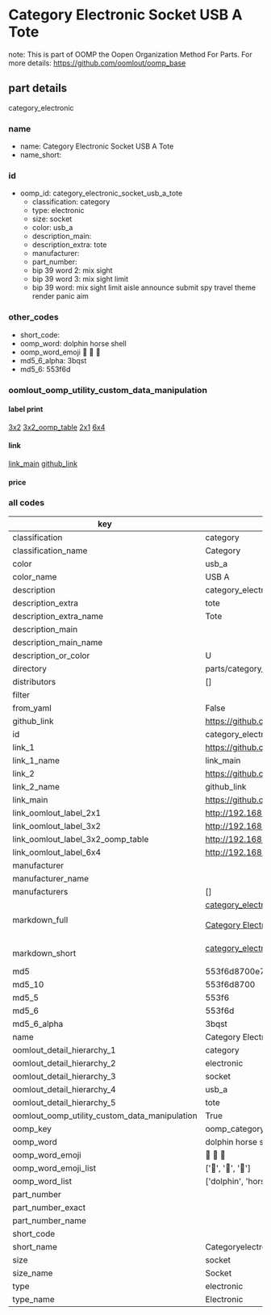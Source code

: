 # Category Electronic Socket USB A Tote  

note: This is part of OOMP the Oopen Organization Method For Parts. For more details: https://github.com/oomlout/oomp_base

##  part details



category_electronic

### name
* name: Category Electronic Socket USB A Tote
* name_short: 
### id
* oomp_id: category_electronic_socket_usb_a_tote
  * classification: category
  * type: electronic
  * size: socket
  * color: usb_a
  * description_main: 
  * description_extra: tote
  * manufacturer: 
  * part_number: 
  * bip 39 word 2: mix sight
  * bip 39 word 3: mix sight limit
  * bip 39 word: mix sight limit aisle announce submit spy travel theme render panic aim

### other_codes
* short_code: 
* oomp_word: dolphin horse shell
* oomp_word_emoji :dolphin: :horse: :shell:
* md5_6_alpha: 3bqst
* md5_6: 553f6d






### oomlout_oomp_utility_custom_data_manipulation
#### label print
[3x2](http://192.168.1.245:1112/?label=oomp%203bqst)
[3x2_oomp_table](http://192.168.1.107:1112/?label=oomp%203bqst)
[2x1](http://192.168.1.242:1112/?label=oomp%203bqst)
[6x4](http://192.168.1.55:1112/?label=oomp%203bqst)    

#### link

[link_main](https://github.com/oomlout/oomlout_oomp_current_version_messy/tree/main/parts/category_electronic_socket_usb_a_tote) [github_link](https://github.com/oomlout/oomlout_oomp_part_src/tree/main/parts/category_electronic_socket_usb_a_tote)                             

#### price







### all codes 
| key | value |  
| --- | --- |  
| classification | category |  
| classification_name | Category |  
| color | usb_a |  
| color_name | USB A |  
| description | category_electronic |  
| description_extra | tote |  
| description_extra_name | Tote |  
| description_main |  |  
| description_main_name |  |  
| description_or_color | U  |  
| directory | parts/category_electronic_socket_usb_a_tote |  
| distributors | [] |  
| filter |  |  
| from_yaml | False |  
| github_link | https://github.com/oomlout/oomlout_oomp_part_src/tree/main/parts/category_electronic_socket_usb_a_tote |  
| id | category_electronic_socket_usb_a_tote |  
| link_1 | https://github.com/oomlout/oomlout_oomp_current_version_messy/tree/main/parts/category_electronic_socket_usb_a_tote |  
| link_1_name | link_main |  
| link_2 | https://github.com/oomlout/oomlout_oomp_part_src/tree/main/parts/category_electronic_socket_usb_a_tote |  
| link_2_name | github_link |  
| link_main | https://github.com/oomlout/oomlout_oomp_current_version_messy/tree/main/parts/category_electronic_socket_usb_a_tote |  
| link_oomlout_label_2x1 | http://192.168.1.242:1112/?label=oomp%203bqst |  
| link_oomlout_label_3x2 | http://192.168.1.245:1112/?label=oomp%203bqst |  
| link_oomlout_label_3x2_oomp_table | http://192.168.1.107:1112/?label=oomp%203bqst |  
| link_oomlout_label_6x4 | http://192.168.1.55:1112/?label=oomp%203bqst |  
| manufacturer |  |  
| manufacturer_name |  |  
| manufacturers | [] |  
| markdown_full | [category_electronic_socket_usb_a_tote](https://github.com/oomlout/oomlout_oomp_current_version_messy/tree/main/parts/category_electronic_socket_usb_a_tote)<br>[](https://github.com/oomlout/oomlout_oomp_current_version_messy/tree/main/parts/category_electronic_socket_usb_a_tote)<br>[Category Electronic Socket Usb A Tote](https://github.com/oomlout/oomlout_oomp_current_version_messy/tree/main/parts/category_electronic_socket_usb_a_tote)<br><br> |  
| markdown_short | [category_electronic_socket_usb_a_tote](https://github.com/oomlout/oomlout_oomp_current_version_messy/tree/main/parts/category_electronic_socket_usb_a_tote)<br><br> |  
| md5 | 553f6d8700e79a6b6004a05b03f20c70 |  
| md5_10 | 553f6d8700 |  
| md5_5 | 553f6 |  
| md5_6 | 553f6d |  
| md5_6_alpha | 3bqst |  
| name | Category Electronic Socket USB A Tote |  
| oomlout_detail_hierarchy_1 | category |  
| oomlout_detail_hierarchy_2 | electronic |  
| oomlout_detail_hierarchy_3 | socket |  
| oomlout_detail_hierarchy_4 | usb_a |  
| oomlout_detail_hierarchy_5 | tote |  
| oomlout_oomp_utility_custom_data_manipulation | True |  
| oomp_key | oomp_category_electronic_socket_usb_a_tote |  
| oomp_word | dolphin horse shell |  
| oomp_word_emoji | :dolphin: :horse: :shell: |  
| oomp_word_emoji_list | [':dolphin:', ':horse:', ':shell:'] |  
| oomp_word_list | ['dolphin', 'horse', 'shell'] |  
| part_number |  |  
| part_number_exact |  |  
| part_number_name |  |  
| short_code |  |  
| short_name | Categoryelectronic |  
| size | socket |  
| size_name | Socket |  
| type | electronic |  
| type_name | Electronic |  
